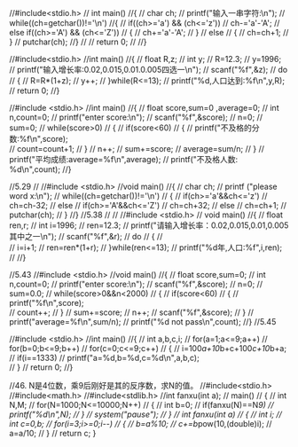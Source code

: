 //#include<stdio.h>
//	int main()
//{
//	char ch;
//		printf("输入一串字符:\n");
//			while((ch=getchar())!='\n')
//{
//	if((ch>='a') && (ch<='z'))
//		ch-='a'-'A';
//	else if((ch>='A') && (ch<='Z'))
//		{
//			ch+='a'-'A';
//		}
//	else
//	{
//		ch=ch+1;
//	}
//	putchar(ch);
//}
//
//	return 0;
//
//}


//#include<stdio.h>
//int main()
//{
//	float R,z;
//	int y;
//	R=12.3;
//	y=1996;
//	printf("输入增长率:0.02,0.015,0.01.0.005四选一\n");
//	scanf("%f",&z);
//	do
//	{
//	R=R*(1+z);
//	y++;
//	}while(R<=13);
//		printf("%d,人口达到:%f\n",y,R);
//	return 0;
//}



//#include <stdio.h>
//int main()
//{
//	float score,sum=0 ,average=0;
//	int n,count=0;
//	printf("enter score:\n");
//	scanf("%f",&score);
//	n=0;
//	sum=0;
//	while(score>0)
//	{
//	  if(score<60)
//	  {
//        printf("不及格的分数:%f\n",score);	  
//	    count=count+1;
//	  }
//		 n++;
//		sum+=score;
//		average=sum/n;
//	}
//	printf("平均成绩:average=%f\n",average);
//	printf("不及格人数: %d\n",count);
//}

//5.29
//
//#include <stdio.h>
//void main()
//{
//	char ch;
//	printf ("please word x:\n");
//	while((ch=getchar())!='\n')
//	{
//	if(ch>='a'&&ch<='z')
//		ch=ch-32;
//	else
//		if(ch>='A'&&ch<='Z')
//			ch=ch+32;
//		else
//			ch=ch+1;
//	putchar(ch);
//	}
//}
//5.38
//
//
//#include <stdio.h>
// void main()
//{
//	float ren,r;
//	int i=1996;
//	ren=12.3;
//	printf("请输入增长率：0.02,0.015,0.01,0.005其中之一\n");
//	scanf("%f",&r);
//	do
//	{
//	
//	i=i+1;
//	ren=ren*(1+r);
//	}while(ren<=13);
//	printf("%d年,人口:%f",i,ren);
//
//}



//5.43
//#include <stdio.h>
//void main()
//{
//	float score,sum=0;
//	int n,count=0;
//	printf("enter score:\n");
//	scanf("%f",&score);
//	n=0;
//	sum=0.0;
//	while(score>0&&n<2000)
//	{
//	  if(score<60)
//	  {
//        printf("%f\n",score);	  
//	    count++;
//	  }
//	sum+=score;
//	n++;
//	scanf("%f",&score);
//	}
//	printf("average=%f\n",sum/n);
//	printf("%d not pass\n",count);
//}
//5.45

//#include <stdio.h>
//int main()
//{
//	int a,b,c,i;
//	for(a=1;a<=9;a++)
//		for(b=0;b<=9;b++)
//			for(c=0;c<=9;c++)
//			{
//			i=100*a+10*b+c+100*c+10*b+a;
//			if(i==1333)
//		printf("a=%d,b=%d,c=%d\n",a,b,c);	
//			}
//	return 0;
//}



//46. N是4位数，乘9后刚好是其的反序数，求N的值。
//#include<stdio.h>
//#include<math.h>
//#include<stdlib.h>
//int  fanxu(int a);
// main()
// {
//	 int N,M;
//	 for(N=1000;N<=10000;N++)
//	 {
//	 int b=0;
//	 if(fanxu(N)==N*9)
//		 printf("%d\n",N);
//	 }
//	 system("pause");
// }
// int fanxu(int a)
// {
// int i;
// int c=0,b;
// for(i=3;i>=0;i--)
// {
//	b=a%10;
//	c+=b*pow(10,(double)i);
//	a=a/10;
// }
// return c;
 }
